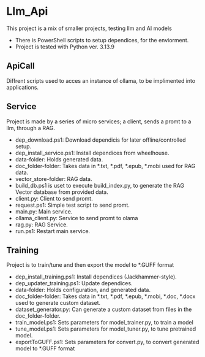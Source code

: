 # Llm_Api
This project is a mix of smaller projects, testing llm and AI models
- There is PowerShell scripts to setup dependices, for the enviorment.
- Project is tested with Python ver. 3.13.9

## ApiCall
Diffrent scripts used to acces an instance of ollama, to be implimented into applications.


## Service
Project is made by a series of micro services; a client, sends a promt to a llm, through a RAG.
- dep_download.ps1: Download dependicis for later offline/controlled setup.
- dep_install_service.ps1: Install dependices from wheelhouse.
- data-folder: Holds generated data.
- doc_folder-folder: Takes data in *.txt, *.pdf, *.epub, *.mobi used for RAG data.
- vector_store-folder: RAG data.
- build_db.ps1 is uset to execute build_index.py, to generate the RAG Vector database from provided data.
- client.py: Client to send promt.
- request.ps1: Simple test script to send promt.
- main.py: Main service.
- ollama_client.py: Service to send promt to olama
- rag.py: RAG Service.
- run.ps1: Restart main service.


## Training
Project is to train/tune and then export the model to *.GUFF format
- dep_install_training.ps1: Install dependices (Jackhammer-style).
- dep_updater_training.ps1: Update dependices.
- data-folder: Holds configuration, and generated data.
- doc_folder-folder: Takes data in *.txt, *.pdf, *.epub, *.mobi, *.doc, *.docx used to generate custom dataset.
- dataset_generator.py: Can generate a custom dataset from files in the doc_folder-folder.
- train_model.ps1: Sets parameters for model_trainer.py, to train a model
- tune_model.ps1: Sets parameters for model_tuner.py, to tune pretrained model.
- exportToGUFF.ps1: Sets parameters for convert.py, to convert generated model to *.GUFF format

